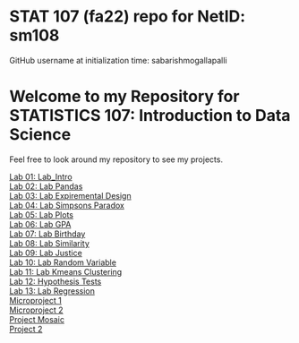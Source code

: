 # STAT 107 (fa22) repo for NetID: sm108

GitHub username at initialization time: sabarishmogallapalli

# Welcome to my Repository for STATISTICS 107: Introduction to Data Science

Feel free to look around my repository to see my projects.

[Lab 01: Lab_Intro](https://github.com/sabarishmogallapalli/stat107/tree/sabarishmogallapalli-lab-01)  
[Lab 02: Lab Pandas](https://github.com/sabarishmogallapalli/stat107/tree/sabarishmogallapalli-lab-02)  
[Lab 03: Lab Expiremental Design](https://github.com/sabarishmogallapalli/stat107/tree/sabarishmogallapalli-lab-03)  
[Lab 04: Lab Simpsons Paradox](https://github.com/sabarishmogallapalli/stat107/tree/sabarishmogallapalli-lab-04)  
[Lab 05: Lab Plots](https://github.com/sabarishmogallapalli/stat107/tree/sabarishmogallapalli-lab-05)  
[Lab 06: Lab GPA](https://github.com/sabarishmogallapalli/stat107/tree/sabarishmogallapalli-lab-06)  
[Lab 07: Lab Birthday](https://github.com/sabarishmogallapalli/stat107/tree/sabarishmogallapalli-lab-07)  
[Lab 08: Lab Similarity](https://github.com/sabarishmogallapalli/stat107/tree/sabarishmogallapalli-lab-08)  
[Lab 09: Lab Justice](https://github.com/sabarishmogallapalli/stat107/tree/sabarishmogallapalli-lab-09)  
[Lab 10: Lab Random Variable](https://github.com/sabarishmogallapalli/stat107/tree/sabarishmogallapalli-lab-10)  
[Lab 11: Lab Kmeans Clustering](https://github.com/sabarishmogallapalli/stat107/tree/sabarishmogallapalli-lab-11)  
[Lab 12: Hypothesis Tests](https://github.com/sabarishmogallapalli/stat107/tree/sabarishmogallapalli-lab-12)  
[Lab 13: Lab Regression](https://github.com/sabarishmogallapalli/stat107/tree/sabarishmogallapalli-lab-13)  
[Microproject 1](https://github.com/sabarishmogallapalli/stat107/tree/sabarishmogallapalli-microproject-1)  
[Microproject 2](https://github.com/sabarishmogallapalli/stat107/tree/sabarishmogallapalli-microproject-2)  
[Project Mosaic](https://github.com/sabarishmogallapalli/stat107/tree/sabarishmogallapalli-project-mosaic)  
[Project 2](https://github.com/sabarishmogallapalli/stat107/tree/sabarishmogallapalli-project-2)
